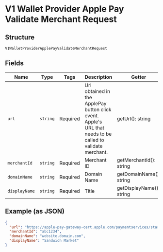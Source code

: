 
# V1 Wallet Provider Apple Pay Validate Merchant Request

## Structure

`V1WalletProviderApplePayValidateMerchantRequest`

## Fields

| Name | Type | Tags | Description | Getter | Setter |
|  --- | --- | --- | --- | --- | --- |
| `url` | `string` | Required | Url obtained in the ApplePay button click event. Apple's URL that needs to be called to validate merchant. | getUrl(): string | setUrl(string url): void |
| `merchantId` | `string` | Required | Merchant ID | getMerchantId(): string | setMerchantId(string merchantId): void |
| `domainName` | `string` | Required | Domain Name | getDomainName(): string | setDomainName(string domainName): void |
| `displayName` | `string` | Required | Title | getDisplayName(): string | setDisplayName(string displayName): void |

## Example (as JSON)

```json
{
  "url": "https://apple-pay-gateway-cert.apple.com/paymentservices/startSession",
  "merchantId": "abc1234",
  "domainName": "website.domain.com",
  "displayName": "Sandwich Market"
}
```


